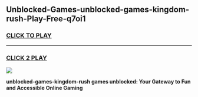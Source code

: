 
## Unblocked-Games-unblocked-games-kingdom-rush-Play-Free-q7oi1
<h3>
<a href="https://premium76.site?title=unblocked-games-kingdom-rush&ref=09A">CLICK TO PLAY</a></h3>
<hr>

<h3>
<a href="https://premium76.site?title=unblocked-games-kingdom-rush&ref=09A">CLICK 2 PLAY</a>
  
</h3>

<a href="https://premium76.site?title=unblocked-games-kingdom-rush&ref=09A"><img src="https://clearcache.store/games.png"></a>


**unblocked-games-kingdom-rush games unblocked: Your Gateway to Fun and Accessible Online Gaming**
